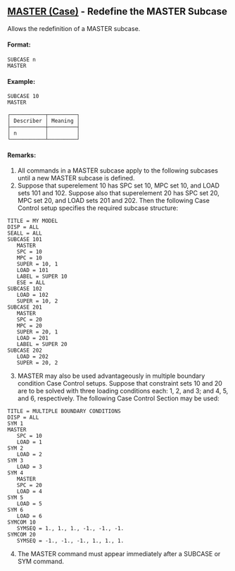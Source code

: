## [MASTER (Case)](https://help.hexagonmi.com/bundle/MSC_Nastran_2022.4/page/Nastran_Combined_Book/qrg/casecontrol4a/TOC.MASTER.Case.xhtml) - Redefine the MASTER Subcase

Allows the redefinition of a MASTER subcase.

#### Format:

```nastran
SUBCASE n
MASTER
```

#### Example:

```nastran
SUBCASE 10
MASTER
```

```text
┌───────────┬─────────┐
│ Describer │ Meaning │
├───────────┼─────────┤
│ n         │         │
└───────────┴─────────┘
```

#### Remarks:

1. All commands in a MASTER subcase apply to the following subcases until a new MASTER subcase is defined.
2. Suppose that superelement 10 has SPC set 10, MPC set 10, and LOAD sets 101 and 102. Suppose also that superelement 20 has SPC set 20, MPC set 20, and LOAD sets 201 and 202. Then the following Case Control setup specifies the required subcase structure:

```nastran
TITLE = MY MODEL
DISP = ALL
SEALL = ALL
SUBCASE 101
   MASTER
   SPC = 10
   MPC = 10
   SUPER = 10, 1
   LOAD = 101
   LABEL = SUPER 10
   ESE = ALL
SUBCASE 102
   LOAD = 102
   SUPER = 10, 2
SUBCASE 201
   MASTER
   SPC = 20
   MPC = 20
   SUPER = 20, 1
   LOAD = 201
   LABEL = SUPER 20
SUBCASE 202
   LOAD = 202
   SUPER = 20, 2
```

3. MASTER may also be used advantageously in multiple boundary condition Case Control setups. Suppose that constraint sets 10 and 20 are to be solved with three loading conditions each: 1, 2, and 3; and 4, 5, and 6, respectively. The following Case Control Section may be used:

```nastran
TITLE = MULTIPLE BOUNDARY CONDITIONS  
DISP = ALL
SYM 1
MASTER
   SPC = 10
   LOAD = 1
SYM 2
   LOAD = 2
SYM 3
   LOAD = 3
SYM 4
   MASTER
   SPC = 20
   LOAD = 4
SYM 5
   LOAD = 5
SYM 6
   LOAD = 6
SYMCOM 10
   SYMSEQ = 1., 1., 1., -1., -1., -1.
SYMCOM 20
   SYMSEQ = -1., -1., -1., 1., 1., 1.
```

4. The MASTER command must appear immediately after a SUBCASE or SYM command.
